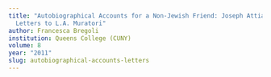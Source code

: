 ```yaml
---
title: "Autobiographical Accounts for a Non-Jewish Friend: Joseph Attias'
  Letters to L.A. Muratori"
author: Francesca Bregoli
institution: Queens College (CUNY)
volume: 8
year: "2011"
slug: autobiographical-accounts-letters
---
```

